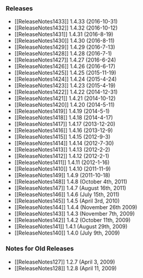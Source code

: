 ### Releases
 * [[ReleaseNotes1433]] 1.4.33 (2016-10-31)
 * [[ReleaseNotes1432]] 1.4.32 (2016-10-12)
 * [[ReleaseNotes1431]] 1.4.31 (2016-8-19)
 * [[ReleaseNotes1430]] 1.4.30 (2016-8-11)
 * [[ReleaseNotes1429]] 1.4.29 (2016-7-13)
 * [[ReleaseNotes1428]] 1.4.28 (2016-7-1)
 * [[ReleaseNotes1427]] 1.4.27 (2016-6-24)
 * [[ReleaseNotes1426]] 1.4.26 (2016-6-17)
 * [[ReleaseNotes1425]] 1.4.25 (2015-11-19)
 * [[ReleaseNotes1424]] 1.4.24 (2015-4-24)
 * [[ReleaseNotes1423]] 1.4.23 (2015-4-19)
 * [[ReleaseNotes1422]] 1.4.22 (2014-12-31)
 * [[ReleaseNotes1421]] 1.4.21 (2014-10-12)
 * [[ReleaseNotes1420]] 1.4.20 (2014-5-11)
 * [[ReleaseNotes1419]] 1.4.19 (2014-5-1)
 * [[ReleaseNotes1418]] 1.4.18 (2014-4-17)
 * [[ReleaseNotes1417]] 1.4.17 (2013-12-20)
 * [[ReleaseNotes1416]] 1.4.16 (2013-12-9)
 * [[ReleaseNotes1415]] 1.4.15 (2012-9-3)
 * [[ReleaseNotes1414]] 1.4.14 (2012-7-30)
 * [[ReleaseNotes1413]] 1.4.13 (2012-2-2)
 * [[ReleaseNotes1412]] 1.4.12 (2012-2-1)
 * [[ReleaseNotes1411]] 1.4.11 (2012-1-16)
 * [[ReleaseNotes1410]] 1.4.10 (2011-11-9)
 * [[ReleaseNotes149]] 1.4.9 (2011-10-18)
 * [[ReleaseNotes148]] 1.4.8 (October 4th, 2011)
 * [[ReleaseNotes147]] 1.4.7 (August 16th, 2011)
 * [[ReleaseNotes146]] 1.4.6 (July 15th, 2011)
 * [[ReleaseNotes145]] 1.4.5 (April 3rd, 2010)
 * [[ReleaseNotes144]] 1.4.4 (November 26th 2009)
 * [[ReleaseNotes143]] 1.4.3 (November 7th, 2009)
 * [[ReleaseNotes142]] 1.4.2 (October 11th, 2009)
 * [[ReleaseNotes141]] 1.4.1 (August 29th, 2009)
 * [[ReleaseNotes140]] 1.4.0 (July 9th, 2009)

### Notes for Old Releases
 * [[ReleaseNotes127]] 1.2.7 (April 3, 2009)
 * [[ReleaseNotes128]] 1.2.8 (April 11, 2009)

